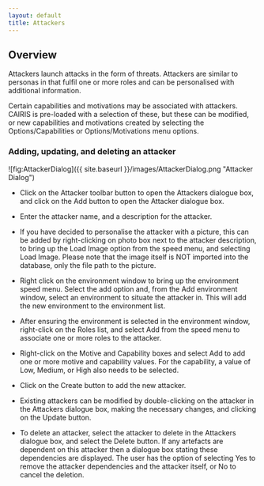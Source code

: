 ```yaml
---
layout: default
title: Attackers
---
```



## Overview ##

Attackers launch attacks in the form of threats. Attackers are similar to personas in that fulfil one or more roles and can be personalised with additional information.

Certain capabilities and motivations may be associated with attackers.  CAIRIS is pre-loaded with a selection of these, but these can be modified, or new capabilities and motivations created by selecting the Options/Capabilities or Options/Motivations menu options.

### Adding, updating, and deleting an attacker ###

![fig:AttackerDialog]({{ site.baseurl }}/images/AttackerDialog.png "Attacker Dialog")

* Click on the Attacker toolbar button to open the Attackers dialogue box, and click on the Add button to open the Attacker dialogue box.

* Enter the attacker name, and a description for the attacker.

* If you have decided to personalise the attacker with a picture, this can be added by right-clicking on photo box next to the attacker description, to bring up the Load Image option from the speed menu, and selecting Load Image.  Please note that the image itself is NOT imported into the database, only the file path to the picture.

* Right click on the environment window to bring up the environment speed menu.  Select the add option and, from the Add environment window, select an environment to situate the attacker in.  This will add the new environment to the environment list.

* After ensuring the environment is selected in the environment window, right-click on the Roles list, and select Add from the speed menu to associate one or more roles to the attacker.  

* Right-click on the Motive and Capability boxes and select Add to add one or more motive and capability values.  For the capability, a value of Low, Medium, or High also needs to be selected.  

* Click on the Create button to add the new attacker.

* Existing attackers can be modified by double-clicking on the attacker in the Attackers dialogue box, making the necessary changes, and clicking on the Update button.

* To delete an attacker, select the attacker to delete in the Attackers dialogue box, and select the Delete button.  If any artefacts are dependent on this attacker then a dialogue box stating these dependencies are displayed.  The user has the option of selecting Yes to remove the attacker dependencies and the attacker itself, or No to cancel the deletion.
